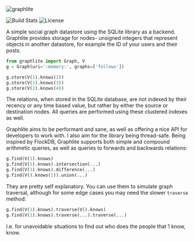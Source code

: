 ![graphlite](https://raw.github.com/eugene-eeo/graphlite/master/art/logo-300.png)


![Build Stats](http://img.shields.io/travis/eugene-eeo/graphlite.svg)
![License](http://img.shields.io/badge/license-MIT-red.svg)

A simple social graph datastore using the SQLite library as
a backend. Graphlite provides storage for nodes- unsigned
integers that represent objects in another datastore, for
example the ID of your users and their posts.

```python
from graphlite import Graph, V
g = Graph(uri=':memory:', graphs=['follows'])

g.store(V(1).knows(2))
g.store(V(1).knows(3))
g.store(V(2).knows(4))
```

The relations, when stored in the SQLite database, are not
indexed by their recency or any time based value, but rather
by either the source or destination nodes. All queries are
performed using these clustered indexes as well.

Graphlite aims to be performant and sane, as well as offering
a nice API for developers to work with. I also aim for the
library being thread-safe. Being inspired by FlockDB, Graphlite
supports both simple and compound arithmetic queries, as well
as queries to forwards and backwards relations:

```python
g.find(V(1).knows)
g.find(V(1).knows).intersection(...)
g.find(V(1).knows).difference(...)
g.find(V().knows(1)).union(...)
```

They are pretty self explanatory. You can use them to simulate
graph traversal, although for some edge cases you may need the
slower `traverse` method:

```python
g.find(V(1).knows).traverse(V().knows)
g.find(V(1).knows).traverse(...).traverse(...)
```

I.e. for unavoidable situations to find out who does the people
that 1 know, know.
